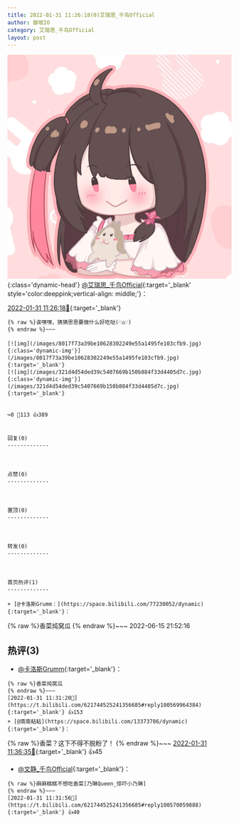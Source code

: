 ```yaml
---
title: 2022-01-31 11:26:18(0)艾瑞思_千鸟Official
author: 御坂IO
category: 艾瑞思_千鸟Official
layout: post
---
```


![img](/images/7e08840c56f251de28bdf766b647bd5fe9a5d50a.jpg){:class='dynamic-head'}
[@艾瑞思_千鸟Official](https://space.bilibili.com/1090010845/dynamic){:target='_blank' style='color:deeppink;vertical-align: middle;'}：

[2022-01-31 11:26:18🔗](https://t.bilibili.com/621744525241356685){:target='_blank'}

~~~
{% raw %}诶嘿嘿，猜猜思思要做什么好吃哒(♡⌂♡)
{% endraw %}~~~

[![img](/images/8017f73a39be10628302249e55a1495fe103cfb9.jpg){:class='dynamic-img'}](/images/8017f73a39be10628302249e55a1495fe103cfb9.jpg){:target='_blank'}
[![img](/images/321d4d54ded39c5407669b150b884f33d4405d7c.jpg){:class='dynamic-img'}](/images/321d4d54ded39c5407669b150b884f33d4405d7c.jpg){:target='_blank'}


↪️0 💬113 👍389


回复(0)
-------------



点赞(0)
-------------



置顶(0)
-------------



转发(0)
-------------



首页热评(1)
-------------

+ [@卡洛斯Grumm：](https://space.bilibili.com/77230052/dynamic){:target='_blank'}：
~~~
{% raw %}香菜炖窝瓜
{% endraw %}~~~
2022-06-15 21:52:16


热评(3)
-------------

+ [@卡洛斯Grumm](https://space.bilibili.com/77230052/dynamic){:target='_blank'}：
~~~
{% raw %}香菜炖窝瓜
{% endraw %}~~~
[2022-01-31 11:31:20🔗](https://t.bilibili.com/621744525241356685#reply100569964384){:target='_blank'} 👍153
+ [@南南粘粘](https://space.bilibili.com/13373786/dynamic){:target='_blank'}：
~~~
{% raw %}香菜？这下不得不脱粉了！
{% endraw %}~~~
[2022-01-31 11:36:35🔗](https://t.bilibili.com/621744525241356685#reply100570617536){:target='_blank'} 👍45
+ [@文静_千鸟OfficiaI](https://space.bilibili.com/14265597/dynamic){:target='_blank'}：
~~~
{% raw %}麻麻糕糕不想吃香菜[乃琳Queen_惊吓小乃琳]
{% endraw %}~~~
[2022-01-31 11:31:56🔗](https://t.bilibili.com/621744525241356685#reply100570059888){:target='_blank'} 👍40


